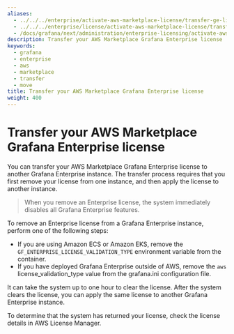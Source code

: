 ```yaml
---
aliases:
  - ../../../enterprise/activate-aws-marketplace-license/transfer-ge-license/
  - ../../../enterprise/license/activate-aws-marketplace-license/transfer-ge-license/
  - /docs/grafana/next/administration/enterprise-licensing/activate-aws-marketplace-license/transfer-ge-license/
description: Transfer your AWS Marketplace Grafana Enterprise license
keywords:
  - grafana
  - enterprise
  - aws
  - marketplace
  - transfer
  - move
title: Transfer your AWS Marketplace Grafana Enterprise license
weight: 400
---
```


# Transfer your AWS Marketplace Grafana Enterprise license

You can transfer your AWS Marketplace Grafana Enterprise license to another Grafana Enterprise instance. The transfer process requires that you first remove your license from one instance, and then apply the license to another instance.

> When you remove an Enterprise license, the system immediately disables all Grafana Enterprise features.

To remove an Enterprise license from a Grafana Enterprise instance, perform one of the following steps:

- If you are using Amazon ECS or Amazon EKS, remove the `GF_ENTERPRISE_LICENSE_VALIDATION_TYPE` environment variable from the container.
- If you have deployed Grafana Enterprise outside of AWS, remove the `aws` license_validation_type value from the grafana.ini configuration file.

It can take the system up to one hour to clear the license. After the system clears the license, you can apply the same license to another Grafana Enterprise instance.

To determine that the system has returned your license, check the license details in AWS License Manager.

